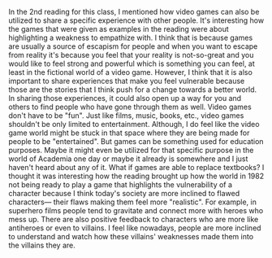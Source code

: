 In the 2nd reading for this class, I mentioned how video games can also be utilized to share a specific experience with other people. It's interesting how the games that were given as examples in the reading were about highlighting a weakness to empathize with. I think that is because games are usually a source of escapism for people and when you want to escape from reality it's because you feel that your reality is not-so-great and you would like to feel strong and powerful which is something you can feel, at least in the fictional world of a video game. However, I think that it is also important to share experiences that make you feel vulnerable because those are the stories that I think push for a change towards a better world. In sharing those experiences, it could also open up a way for you and others to find people who have gone through them as well.
Video games don't have to be "fun". Just like films, music, books, etc., video games shouldn't be only limited to entertainment. Although, I do feel like the video game world might be stuck in that space where they are being made for people to be "entertained". But games can be something used for education purposes. Maybe it might even be utilized for that specific purpose in the world of Academia one day or maybe it already is somewhere and I just haven't heard about any of it. What if games are able to replace textbooks? 
I thought it was interesting how the reading brought up how the world in 1982 not being ready to play a game that highlights the vulnerability of a character because I think today's society are more inclined to flawed characters— their flaws making them feel more "realistic". For example, in superhero films people tend to gravitate and connect more with heroes who mess up. There are also positive feedback to characters who are more like antiheroes or even to villains. I feel like nowadays, people are more inclined to understand and watch how these villains' weaknesses made them into the villains they are.
